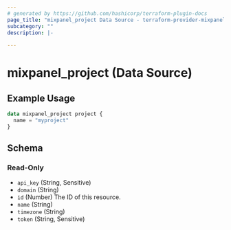 ```yaml
---
# generated by https://github.com/hashicorp/terraform-plugin-docs
page_title: "mixpanel_project Data Source - terraform-provider-mixpanel"
subcategory: ""
description: |-
  
---
```


# mixpanel_project (Data Source)



## Example Usage

```terraform
data mixpanel_project project {
  name = "myproject"
}
```

<!-- schema generated by tfplugindocs -->
## Schema

### Read-Only

- `api_key` (String, Sensitive)
- `domain` (String)
- `id` (Number) The ID of this resource.
- `name` (String)
- `timezone` (String)
- `token` (String, Sensitive)
